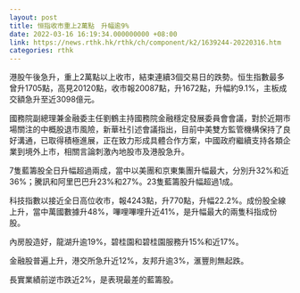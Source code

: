 ```yaml
---
layout: post
title: 恒指收市重上2萬點　升幅逾9%
date: 2022-03-16 16:19:34.000000000 +08:00
link: https://news.rthk.hk/rthk/ch/component/k2/1639244-20220316.htm
categories: rthk
---
```


港股午後急升，重上2萬點以上收市，結束連續3個交易日的跌勢。恒生指數最多曾升1705點，高見20120點，收市報20087點，升1672點，升幅約9.1%，主板成交額急升至近3098億元。

國務院副總理兼金融委主任劉鶴主持國務院金融穩定發展委員會會議，對於近期市場關注的中概股退市風險，新華社引述會議指出，目前中美雙方監管機構保持了良好溝通，已取得積極進展，正在致力形成具體合作方案，中國政府繼續支持各類企業到境外上市，相關言論刺激內地股市及港股急升。

7隻藍籌股全日升幅超過兩成，當中以美團和京東集團升幅最大，分別升32%和近36%；騰訊和阿里巴巴升23%和27%。23隻藍籌股升幅超過1成。

科技指數以接近全日高位收市，報4243點，升770點，升幅22.2%。成份股全線上升，當中萬國數據升48%，嗶哩嗶哩升近41%，是升幅最大的兩隻科指成份股。

內房股造好，龍湖升逾19%，碧桂園和碧桂園服務升15%和近17%。

金融股普遍上升，港交所急升近12%，友邦升逾3%，滙豐則無起跌。

長實業績前逆市跌近2%，是表現最差的藍籌股。
